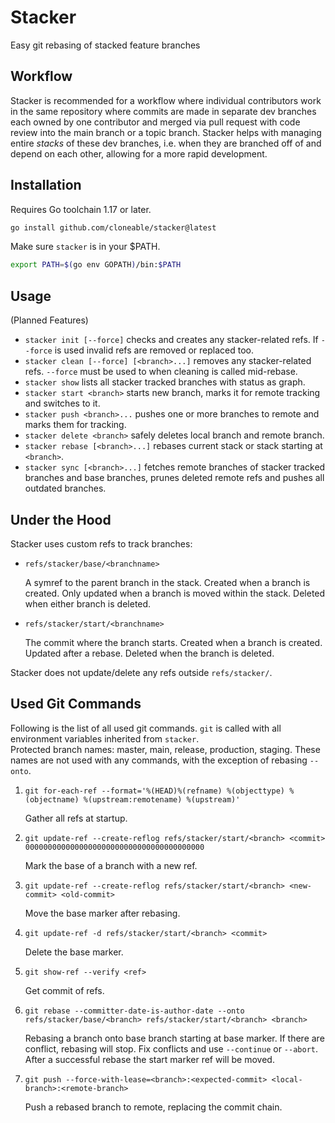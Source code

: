 # Stacker

Easy git rebasing of stacked feature branches

## Workflow

Stacker is recommended for a workflow where individual contributors work in the
same repository where commits are made in separate dev branches each owned by
one contributor and merged via pull request with code review into the main
branch or a topic branch. Stacker helps with managing entire *stacks* of these
dev branches, i.e. when they are branched off of and depend on each other,
allowing for a more rapid development.

## Installation

Requires Go toolchain 1.17 or later.

```sh
go install github.com/cloneable/stacker@latest
```

Make sure `stacker` is in your $PATH.

```sh
export PATH=$(go env GOPATH)/bin:$PATH
```

## Usage

(Planned Features)

* `stacker init [--force]` checks and creates any stacker-related refs. If
  `--force` is used invalid refs are removed or replaced too.
* `stacker clean [--force] [<branch>...]` removes any stacker-related refs.
  `--force` must be used to when cleaning is called mid-rebase.
* `stacker show` lists all stacker tracked branches with status as graph.
* `stacker start <branch>` starts new branch, marks it for remote tracking and
  switches to it.
* `stacker push <branch>...` pushes one or more branches to remote and
  marks them for tracking.
* `stacker delete <branch>` safely deletes local branch and remote branch.
* `stacker rebase [<branch>...]` rebases current stack or stack starting at
  `<branch>`.
* `stacker sync [<branch>...]` fetches remote branches of stacker tracked
  branches and base branches, prunes deleted remote refs and pushes all outdated
  branches.

## Under the Hood

Stacker uses custom refs to track branches:

*  `refs/stacker/base/<branchname>`

   A symref to the parent branch in the stack. Created when a branch is created.
   Only updated when a branch is moved within the stack. Deleted when either
   branch is deleted.

*  `refs/stacker/start/<branchname>`

   The commit where the branch starts. Created when a branch is created. Updated
   after a rebase. Deleted when the branch is deleted.

Stacker does not update/delete any refs outside `refs/stacker/`.

## Used Git Commands

Following is the list of all used git commands. `git` is called with all
environment variables inherited from `stacker`. <br> Protected branch names:
master, main, release, production, staging. These names are not used with any
commands, with the exception of rebasing `--onto`.

1. `git for-each-ref --format='%(HEAD)%(refname) %(objecttype) %(objectname) %(upstream:remotename) %(upstream)'`

   Gather all refs at startup.

2. `git update-ref --create-reflog refs/stacker/start/<branch> <commit> 0000000000000000000000000000000000000000`

   Mark the base of a branch with a new ref.

3. `git update-ref --create-reflog refs/stacker/start/<branch> <new-commit> <old-commit>`

   Move the base marker after rebasing.

4. `git update-ref -d refs/stacker/start/<branch> <commit>`

   Delete the base marker.

5. `git show-ref --verify <ref>`

   Get commit of refs.

6. `git rebase --committer-date-is-author-date --onto refs/stacker/base/<branch> refs/stacker/start/<branch> <branch>`

   Rebasing a branch onto base branch starting at base marker. If there are
   conflict, rebasing will stop. Fix conflicts and use `--continue` or
   `--abort`. After a successful rebase the start marker ref will be moved.

7. `git push --force-with-lease=<branch>:<expected-commit> <local-branch>:<remote-branch>`

   Push a rebased branch to remote, replacing the commit chain.
